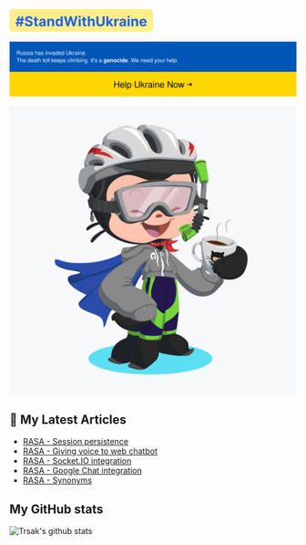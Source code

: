 [![Stand With Ukraine](https://raw.githubusercontent.com/vshymanskyy/StandWithUkraine/main/badges/StandWithUkraine.svg)](https://www.weaponstoukraine.com/)

[![Stand With Ukraine](https://raw.githubusercontent.com/vshymanskyy/StandWithUkraine/main/banner2-direct.svg)](https://stand-with-ukraine.pp.ua)

![octocat](https://raw.githubusercontent.com/petr7555/petr7555/master/octocat.png)

## 📝 My Latest Articles
<!-- BLOG-POST-LIST:START -->
- [RASA - Session persistence](https://dev.to/petr7555/rasa-session-persistence-2a3b)
- [RASA - Giving voice to web chatbot](https://dev.to/petr7555/rasa-giving-voice-to-web-chatbot-4aho)
- [RASA - Socket.IO integration](https://dev.to/petr7555/rasa-socket-io-integration-pfo)
- [RASA - Google Chat integration](https://dev.to/petr7555/rasa-google-chat-integration-3gkn)
- [RASA - Synonyms](https://dev.to/petr7555/rasa-synonyms-3ljh)
<!-- BLOG-POST-LIST:END -->


## My GitHub stats
![Trsak's github stats](https://github-readme-stats.vercel.app/api?username=petr7555&show_icons=true&theme=dark)

<!--
**petr7555/petr7555** is a ✨ _special_ ✨ repository because its `README.md` (this file) appears on your GitHub profile.

Here are some ideas to get you started:

- 🔭 I’m currently working on ...
- 🌱 I’m currently learning ...
- 👯 I’m looking to collaborate on ...
- 🤔 I’m looking for help with ...
- 💬 Ask me about ...
- 📫 How to reach me: ...
- 😄 Pronouns: ...
- ⚡ Fun fact: ...
-->
